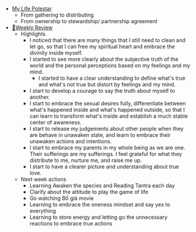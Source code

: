 - [My Life Polestar](<My Life Polestar.md>)
    - From gathering to distributing
    - From ownership to stewardship/ partnership agreement
- [📝Weekly Review](<📝Weekly Review.md>)
    - Highlights
        - I noticed that there are many things that I still need to clean and let go, so that I can free my spiritual heart and embrace the divinity inside myself.
        - I started to see more clearly about the subjective truth of the world and the personal perceptions based on my feelings and my mind. 
            - I started to have a clear understanding to define what's true and what's not true but distort by feelings and my mind.
        - I start to develop a courage to say the truth about myself to another. 
        - I start to embrace the sexual desires fully, differentiate between what's happened inside and what's happened outside, so that I can learn to transform what's inside and establish a much stable center of awareness.
        - I start to release my judgements about other people when they are behave in unawaken state, and learn to embrace their unawaken actions and intentions. 
        - I start to embrace my parents in my whole being as we are one. Their sufferings are my sufferings. I feel grateful for what they distribute to me, nurture me, and raise me up. 
        - I start to have a clearer picture and understanding about true love.
    - Next week actions
        - Learning Awaken the species and Reading Tantra each day
        - Clarify about the attitude to play the game of life
        - Go watching Bố già movie
        - Learning to embrace the oneness mindset and say yes to everything
        - Learning to store energy and letting go the unnecessary reactions to embrace true actions 
